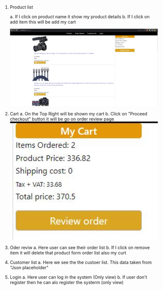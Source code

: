 1. Product list
   
   a. If I click on product name it show my product details
   b. If I click on add item this will be add my cart
   
     <img src="SS\1.JPG" alt="" style="width:1080px;"/>
3. Cart
   a. On the Top Right will be shown my cart
   b. Click on "Proceed checkout" button it will be go on order review page
   <img src="SS\2.JPG" alt="" style="width:1080px;"/>
5. Oder reviw
   a. Here user can see their order list
   b. If I click on remove item it will delete that product form order list also my curt
6. Customer list
   a. Here we see the the custoer list. This data taken from "Json placeholder"
7. Login
   a. Here user can log in the system (Only view)
   b. If user don't register then he can alo register the systerm (only view)
